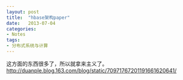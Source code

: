```yaml
---
layout: post
title:  "hbase架构paper"
date:   2013-07-04
categories: 
- Notes 
tags:
- 分布式系统与计算
---
```

这方面的东西很多了，所以就拿来主义了。
http://duanple.blog.163.com/blog/static/70971767201191661620641/
